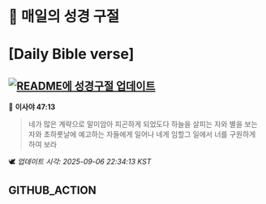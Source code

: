 # 🙏 매일의 성경 구절
# [Daily Bible verse]
## [![README에 성경구절 업데이트](https://github.com/DONGSUKA/first_test/actions/workflows/update-readme-bible.yml/badge.svg)](https://github.com/DONGSUKA/first_test/actions/workflows/update-readme-bible.yml)
<!-- START_BIBLE_VERSE -->
📖 **이사야 47:13**
> 네가 많은 계략으로 말미암아 피곤하게 되었도다 하늘을 살피는 자와 별을 보는 자와 초하룻날에 예고하는 자들에게 일어나 네게 임할그 일에서 너를 구원하게 하여 보라

🕊️ _업데이트 시각: 2025-09-06 22:34:13 KST_
  <!-- END_BIBLE_VERSE -->
## GITHUB_ACTION
